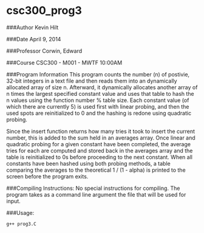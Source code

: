# csc300_prog3

###Author
Kevin Hilt
 
###Date
April 9, 2014
 
###Professor 
 Corwin, Edward
 
###Course
 CSC300 - M001 -  MWTF 10:00AM
 
###Program Information 
 This program counts the number (n) of postivie, 32-bit integers 
 in a text file and then reads them into an dynamically allocated array of
 size n. Afterward, it dynamically allocates another array of n times the
 largest specified constant value and uses that table to hash the n values
 using the function number % table size. Each constant value (of which there
 are currently 5) is used first with linear probing, and then the used spots
 are reinitialized to 0 and the hashing is redone using quadratic probing.
 
 Since the insert function returns how many tries it took to insert the 
 current number, this is added to the sum held in an averages array. Once
 linear and quadratic probing for a given constant have been completed, the
 average tries for each are computed and stored back in the averages array
 and the table is reinitialized to 0s before proceeding to the next
 constant. When all constants have been hashed using both probing methods,
 a table comparing the averages to the theoretical 1 / (1 - alpha) is printed
 to the screen before the program exits.
 
###Compiling Instructions: 
No special instructions for compiling. The program takes as a command line
 argument the file that will be used for input.
 
###Usage: 
~~~
g++ prog3.C
~~~   
